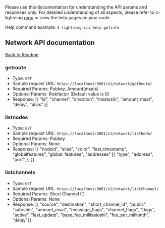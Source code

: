 Please use this documentation for understanding the API params and responses only.
For detailed understanding of all aspects, please refer to c-lightning [repo](https://github.com/ElementsProject/lightning) or view the help pages on your node.

Help command example: `$ lightning-cli help getinfo`

## Network API documentation
[Back to Readme](../README.md)

### getroute
- Type: `GET`
- Sample request URL: `https://localhost:3001/v1/network/getRoute/`
- Required Params: Pubkey, Amount(msats)
- Optional Params: Riskfactor (Default value is 0)
- Response:
[{ "id", "channel", "direction", "msatoshi", "amount_msat", "delay", "alias" }]

### listnodes
- Type: `GET`
- Sample request URL: `https://localhost:3001/v1/network/listNode/`
- Required Params: Pubkey
- Optional Params: None
- Response:
[{ "nodeid", "alias", "color", "last_timestamp", "globalfeatures", "global_features", "addresses" [{ "type", "address", "port" }] }]

### listchannels
- Type: `GET`
- Sample request URL: `https://localhost:3001/v1/network/listChannel/`
- Required Params: Short Channel ID
- Optional Params: None
- Response:
[{ "source", "destination", "short_channel_id", "public", "satoshis", "amount_msat", "message_flags", "channel_flags", "flags", "active", "last_update", "base_fee_millisatoshi", "fee_per_millionth", "delay"}]